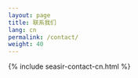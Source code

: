 ```yaml
---
layout: page
title: 联系我们
lang: cn
permalink: /contact/
weight: 40
---
```


{% include seasir-contact-cn.html %}

